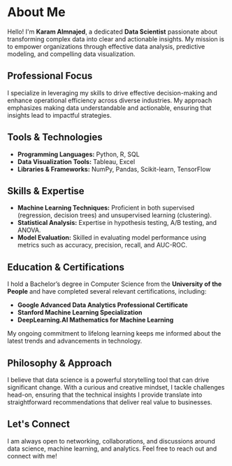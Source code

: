 # About Me

Hello! I'm **Karam Almnajed**, a dedicated **Data Scientist** passionate about transforming complex data into clear and actionable insights. My mission is to empower organizations through effective data analysis, predictive modeling, and compelling data visualization.

## Professional Focus

I specialize in leveraging my skills to drive effective decision-making and enhance operational efficiency across diverse industries. My approach emphasizes making data understandable and actionable, ensuring that insights lead to impactful strategies.

## Tools & Technologies

- **Programming Languages:** Python, R, SQL
- **Data Visualization Tools:** Tableau, Excel
- **Libraries & Frameworks:** NumPy, Pandas, Scikit-learn, TensorFlow

## Skills & Expertise

- **Machine Learning Techniques:** Proficient in both supervised (regression, decision trees) and unsupervised learning (clustering).
- **Statistical Analysis:** Expertise in hypothesis testing, A/B testing, and ANOVA.
- **Model Evaluation:** Skilled in evaluating model performance using metrics such as accuracy, precision, recall, and AUC-ROC.

## Education & Certifications

I hold a Bachelor’s degree in Computer Science from the **University of the People** and have completed several relevant certifications, including:

- **Google Advanced Data Analytics Professional Certificate**
- **Stanford Machine Learning Specialization**
- **DeepLearning.AI Mathematics for Machine Learning**

My ongoing commitment to lifelong learning keeps me informed about the latest trends and advancements in technology.

## Philosophy & Approach

I believe that data science is a powerful storytelling tool that can drive significant change. With a curious and creative mindset, I tackle challenges head-on, ensuring that the technical insights I provide translate into straightforward recommendations that deliver real value to businesses.

## Let's Connect

I am always open to networking, collaborations, and discussions around data science, machine learning, and analytics. Feel free to reach out and connect with me!
